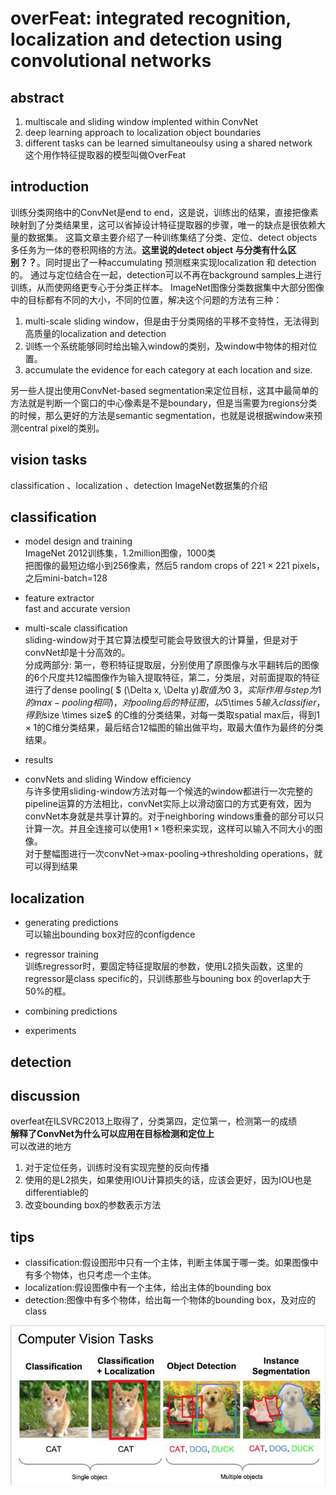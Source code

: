 # overFeat: integrated recognition, localization and detection using convolutional networks


## abstract
1. multiscale and sliding window implented within ConvNet
2. deep learning approach to localization object boundaries
3. different tasks can be learned simultaneoulsy using a shared network  
这个用作特征提取器的模型叫做OverFeat

## introduction
训练分类网络中的ConvNet是end to end，这是说，训练出的结果，直接把像素映射到了分类结果里，这可以省掉设计特征提取器的步骤，唯一的缺点是很依赖大量的数据集。
这篇文章主要介绍了一种训练集结了分类、定位、detect objects多任务为一体的卷积网络的方法。**这里说的detect object 与分类有什么区别？？**。同时提出了一种accumulating 预测框来实现localization 和 detection的。
通过与定位结合在一起，detection可以不再在background samples上进行训练，从而使网络更专心于分类正样本。
ImageNet图像分类数据集中大部分图像中的目标都有不同的大小，不同的位置，解决这个问题的方法有三种：
1. multi-scale sliding window，但是由于分类网络的平移不变特性，无法得到高质量的localization and detection
2. 训练一个系统能够同时给出输入window的类别，及window中物体的相对位置。
3. accumulate the evidence for each category at each location and size.

另一些人提出使用ConvNet-based segmentation来定位目标，这其中最简单的方法就是判断一个窗口的中心像素是不是boundary，但是当需要为regions分类的时候，那么更好的方法是semantic segmentation，也就是说根据window来预测central pixel的类别。

## vision tasks
classification 、localization 、detection
ImageNet数据集的介绍

## classification  
- model design and training  
ImageNet 2012训练集，1.2million图像，1000类  
把图像的最短边缩小到256像素，然后5 random crops of $221\times 221$ pixels，之后mini-batch=128  

- feature extractor  
fast and accurate version

- multi-scale classification   
sliding-window对于其它算法模型可能会导致很大的计算量，但是对于convNet却是十分高效的。  
分成两部分: 第一，卷积特征提取层，分别使用了原图像与水平翻转后的图像的6个尺度共12幅图像作为输入提取特征，第二，分类层，对前面提取的特征进行了dense pooling( $ (\Delta x, \Delta y)$取值为0~3，实际作用与step为1的max-pooling相同)，对pooling后的特征图，以$5\times 5$输入classifier，得到$size \times size$ 的C维的分类结果，对每一类取spatial max后，得到$1\times 1$的C维分类结果，最后结合12幅图的输出做平均，取最大值作为最终的分类结果。

- results

- convNets and sliding Window efficiency  
与许多使用sliding-window方法对每一个候选的window都进行一次完整的pipeline运算的方法相比，convNet实际上以滑动窗口的方式更有效，因为convNet本身就是共享计算的。对于neighboring windows重叠的部分可以只计算一次。并且全连接可以使用$1\times 1$卷积来实现，这样可以输入不同大小的图像。  
对于整幅图进行一次convNet->max-pooling->thresholding operations，就可以得到结果

## localization
- generating predictions  
可以输出bounding box对应的configdence

- regressor training    
训练regressor时，要固定特征提取层的参数，使用L2损失函数，这里的regressor是class specific的，只训练那些与bouning box 的overlap大于50%的框。

- combining predictions
- experiments

## detection


## discussion
overfeat在ILSVRC2013上取得了，分类第四，定位第一，检测第一的成绩  
**解释了ConvNet为什么可以应用在目标检测和定位上**    
可以改进的地方  
1. 对于定位任务，训练时没有实现完整的反向传播
2. 使用的是L2损失，如果使用IOU计算损失的话，应该会更好，因为IOU也是differentiable的
3. 改变bounding box的参数表示方法


## tips
- classification:假设图形中只有一个主体，判断主体属于哪一类。如果图像中有多个物体，也只考虑一个主体。  
- localization:假设图像中有一个主体，给出主体的bounding box   
- detection:图像中有多个物体，给出每一个物体的bounding box，及对应的class  

![class231n](../image/essay/cs231nclass.jpg)